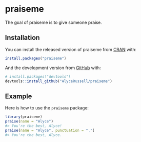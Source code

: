 
<!-- README.md is generated from README.Rmd. Please edit that file -->
praiseme
========

<!-- badges: start -->
<!-- badges: end -->
The goal of praiseme is to give someone praise.

Installation
------------

You can install the released version of praiseme from [CRAN](https://CRAN.R-project.org) with:

``` r
install.packages("praiseme")
```

And the development version from [GitHub](https://github.com/) with:

``` r
# install.packages("devtools")
devtools::install_github("AlyceRussell/praiseme")
```

Example
-------

Here is how to use the `praiseme` package:

``` r
library(praiseme)
praise(name = "Alyce")
#> You're the best, Alyce!
praise(name = "Alyce", punctuation = ".")
#> You're the best, Alyce.
```
